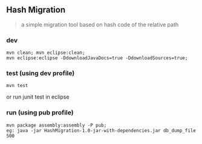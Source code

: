 ## Hash Migration
> a simple migration tool based on hash code of the relative path

### dev
	mvn clean; mvn eclipse:clean;
	mvn eclipse:eclipse -DdownloadJavaDocs=true -DdownloadSources=true;

### test (using dev profile)
	mvn test
or run junit test in eclipse

### run (using pub profile)
	mvn package assembly:assembly -P pub;
	eg: java -jar HashMigration-1.0-jar-with-dependencies.jar db_dump_file 500